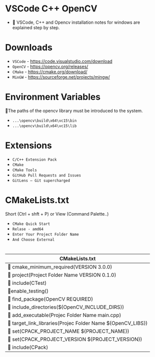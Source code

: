 # VSCode C++ OpenCV

- 🚀 VSCode, C++ and Opencv installation notes for windows are explained step by step.

# Downloads

- `VSCode` - https://code.visualstudio.com/download
- `OpenCV` - https://opencv.org/releases/
- `CMake` - https://cmake.org/download/
- `MinGW` - https://sourceforge.net/projects/mingw/

# Environment Variables

👾The paths of the opencv library must be introduced to the system.

- `...\opencv\build\x64\vc15\bin`
- `...\opencv\build\x64\vc15\lib`

# Extensions

- `C/C++ Extension Pack`
- `CMake`
- `CMake Tools`
- `GitHub Pull Requests and Issues`
- `GitLens — Git supercharged`

# CMakeLists.txt

Short (Ctrl + shft + P) or View (Command Palette..)

- `CMake Quick Start`
- `Relase - amd64`
- `Enter Your Project Folder Name`
- `And Choose External`

# 

| CMakeLists.txt |
| --- |
|  💠 cmake_minimum_required(VERSION 3.0.0)
|  💠 project(Project Folder Name VERSION 0.1.0)
|  💠 include(CTest)
|  💠enable_testing()
|  💠 find_package(OpenCV REQUIRED)
|  💠 include_directories(${OpenCV_INCLUDE_DIRS})
|  💠 add_executable(Projec Folder Name  main.cpp)
|  💠 target_link_libraries(Projec Folder Name  ${OpenCV_LIBS})
|  💠 set(CPACK_PROJECT_NAME ${PROJECT_NAME})
|  💠 set(CPACK_PROJECT_VERSION ${PROJECT_VERSION})
|  💠 include(CPack)
<!--  -->
